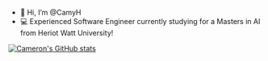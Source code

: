 - 👋 Hi, I’m @CamyH
- :computer: Experienced Software Engineer currently studying for a Masters in AI from Heriot Watt University!

[![Cameron's GitHub stats](https://github-readme-stats.vercel.app/api?username=camyh&count_private=true&theme=dark)](https://github.com/anuraghazra/github-readme-stats)
